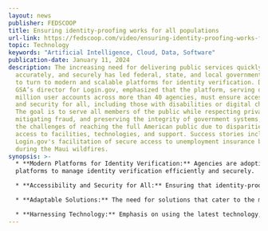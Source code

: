 ```yaml
---
layout: news
publisher: FEDSCOOP
title: Ensuring identity-proofing works for all populations
url-link: https://fedscoop.com/video/ensuring-identity-proofing-works-for-all-populations/
topic: Technology
keywords: "Artificial Intelligence, Cloud, Data, Software"
publication-date: January 11, 2024
description: The increasing need for delivering public services quickly,
  accurately, and securely has led federal, state, and local government agencies
  to turn to modern and scalable platforms for identity verification. Dan Lopez,
  GSA’s director for Login.gov, emphasized that the platform, serving over 80
  million user accounts across more than 40 agencies, must ensure accessibility
  and security for all, including those with disabilities or digital challenges.
  The goal is to serve all members of the public while respecting privacy,
  mitigating fraud, and preserving the integrity of government systems, despite
  the challenges of reaching the full American public due to disparities in
  access to facilities, technologies, and support. Success stories include
  Login.gov's facilitation of secure access to unemployment insurance benefits
  during the Maui wildfires.
synopsis: >-
  * **Modern Platforms for Identity Verification:** Agencies are adopting modern
  platforms to manage identity verification efficiently and securely.

  * **Accessibility and Security for All:** Ensuring that identity-proofing efforts work for all populations, including those with disabilities or digital challenges, is a priority.

  * **Adaptable Solutions:** The need for solutions that cater to the most underserved demographics and avoid a one-size-fits-all approach.

  * **Harnessing Technology:** Emphasis on using the latest technology, such as AI and machine learning, to address and solve systemic gaps in identity verification.
---
```

